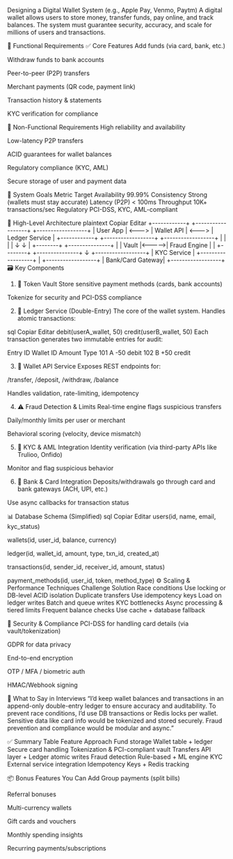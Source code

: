 Designing a Digital Wallet System (e.g., Apple Pay, Venmo, Paytm)
A digital wallet allows users to store money, transfer funds, pay online, and track balances. The system must guarantee security, accuracy, and scale for millions of users and transactions.

🧾 Functional Requirements
✅ Core Features
Add funds (via card, bank, etc.)

Withdraw funds to bank accounts

Peer-to-peer (P2P) transfers

Merchant payments (QR code, payment link)

Transaction history & statements

KYC verification for compliance

🚫 Non-Functional Requirements
High reliability and availability

Low-latency P2P transfers

ACID guarantees for wallet balances

Regulatory compliance (KYC, AML)

Secure storage of user and payment data

🎯 System Goals
Metric	Target
Availability	99.99%
Consistency	Strong (wallets must stay accurate)
Latency (P2P)	< 100ms
Throughput	10K+ transactions/sec
Regulatory	PCI-DSS, KYC, AML-compliant

🧠 High-Level Architecture
plaintext
Copiar
Editar
+------------+       +------------------+       +------------------+
|   User App | <---> |   Wallet API     | <---> |   Ledger Service |
+------------+       +------------------+       +------------------+
                           |      |                     |
                           |      ↓                     ↓
                           |   +--------+       +---------------+
                           |   | Vault  |<----->| Fraud Engine  |
                           |   +--------+       +---------------+
                           ↓
                   +------------------+
                   |   KYC Service    |
                   +------------------+
                           |
                   +------------------+
                   | Bank/Card Gateway|
                   +------------------+
🗃️ Key Components
1. 🔐 Token Vault
Store sensitive payment methods (cards, bank accounts)

Tokenize for security and PCI-DSS compliance

2. 📓 Ledger Service (Double-Entry)
The core of the wallet system. Handles atomic transactions:

sql
Copiar
Editar
debit(userA_wallet, 50)
credit(userB_wallet, 50)
Each transaction generates two immutable entries for audit:

Entry ID	Wallet ID	Amount	Type
101	A	-50	debit
102	B	+50	credit

3. 🔄 Wallet API Service
Exposes REST endpoints for:

/transfer, /deposit, /withdraw, /balance

Handles validation, rate-limiting, idempotency

4. ⚠️ Fraud Detection & Limits
Real-time engine flags suspicious transfers

Daily/monthly limits per user or merchant

Behavioral scoring (velocity, device mismatch)

5. 🧾 KYC & AML Integration
Identity verification (via third-party APIs like Trulioo, Onfido)

Monitor and flag suspicious behavior

6. 🏦 Bank & Card Integration
Deposits/withdrawals go through card and bank gateways (ACH, UPI, etc.)

Use async callbacks for transaction status

📊 Database Schema (Simplified)
sql
Copiar
Editar
users(id, name, email, kyc_status)

wallets(id, user_id, balance, currency)

ledger(id, wallet_id, amount, type, txn_id, created_at)

transactions(id, sender_id, receiver_id, amount, status)

payment_methods(id, user_id, token, method_type)
⚙️ Scaling & Performance Techniques
Challenge	Solution
Race conditions	Use locking or DB-level ACID isolation
Duplicate transfers	Use idempotency keys
Load on ledger writes	Batch and queue writes
KYC bottlenecks	Async processing & tiered limits
Frequent balance checks	Use cache + database fallback

🔐 Security & Compliance
PCI-DSS for handling card details (via vault/tokenization)

GDPR for data privacy

End-to-end encryption

OTP / MFA / biometric auth

HMAC/Webhook signing

🧠 What to Say in Interviews
“I’d keep wallet balances and transactions in an append-only double-entry ledger to ensure accuracy and auditability. To prevent race conditions, I’d use DB transactions or Redis locks per wallet. Sensitive data like card info would be tokenized and stored securely. Fraud prevention and compliance would be modular and async.”

✅ Summary Table
Feature	Approach
Fund storage	Wallet table + ledger
Secure card handling	Tokenization & PCI-compliant vault
Transfers	API layer + Ledger atomic writes
Fraud detection	Rule-based + ML engine
KYC	External service integration
Idempotency	Keys + Redis tracking

📦 Bonus Features You Can Add
Group payments (split bills)

Referral bonuses

Multi-currency wallets

Gift cards and vouchers

Monthly spending insights

Recurring payments/subscriptions

